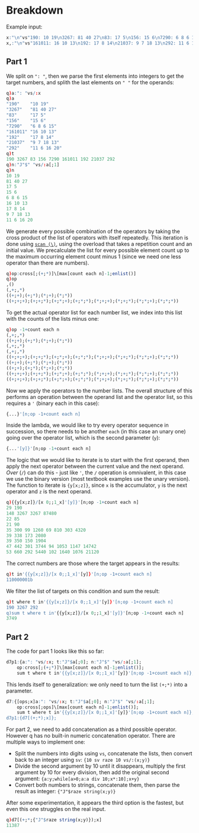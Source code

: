 # Breakdown

Example input:
```q
x:"\n"vs"190: 10 19\n3267: 81 40 27\n83: 17 5\n156: 15 6\n7290: 6 8 6 15";
x,:"\n"vs"161011: 16 10 13\n192: 17 8 14\n21037: 9 7 18 13\n292: 11 6 16 20";
```

## Part 1
We split on `": "`, then we parse the first elements into integers to get the target numbers, and
splith the last elements on `" "` for the operands:
```q
q)a:": "vs/:x
q)a
"190"    "10 19"
"3267"   "81 40 27"
"83"     "17 5"
"156"    "15 6"
"7290"   "6 8 6 15"
"161011" "16 10 13"
"192"    "17 8 14"
"21037"  "9 7 18 13"
"292"    "11 6 16 20"
q)t
190 3267 83 156 7290 161011 192 21037 292
q)n:"J"$" "vs/:a[;1]
q)n
10 19
81 40 27
17 5
15 6
6 8 6 15
16 10 13
17 8 14
9 7 18 13
11 6 16 20
```
We generate every possible combination of the operators by taking the cross product of the list of
operators with itself repeatedly. This iteration is done using 
[`scan (\)`](https://code.kx.com/q/ref/accumulators/), using the overload that takes a repetition
count and an initial value. We precalculate the list for every possible element count up to the
maximum occurring element count minus 1 (since we need one less operator than there are numbers).
```q
q)op:cross[;(+;*)]\[max[count each n]-1;enlist()]
q)op
,()
(,+;,*)
((+;+);(+;*);(*;+);(*;*))
((+;+;+);(+;+;*);(+;*;+);(+;*;*);(*;+;+);(*;+;*);(*;*;+);(*;*;*))
```
To get the actual operator list for each number list, we index into this list with the counts of the
lists minus one:
```q
q)op -1+count each n
(,+;,*)
((+;+);(+;*);(*;+);(*;*))
(,+;,*)
(,+;,*)
((+;+;+);(+;+;*);(+;*;+);(+;*;*);(*;+;+);(*;+;*);(*;*;+);(*;*;*))
((+;+);(+;*);(*;+);(*;*))
((+;+);(+;*);(*;+);(*;*))
((+;+;+);(+;+;*);(+;*;+);(+;*;*);(*;+;+);(*;+;*);(*;*;+);(*;*;*))
((+;+;+);(+;+;*);(+;*;+);(+;*;*);(*;+;+);(*;+;*);(*;*;+);(*;*;*))
```
Now we apply the operators to the number lists. The overall structure of this performs an operation
between the operand list and the operator list, so this requires a `'` (binary each in this case):
```q
{...}'[n;op -1+count each n]
```
Inside the lambda, we would like to try every operator sequence in succession, so there needs to be
another `each` (in this case an unary one) going over the operator list, which is the second
parameter (`y`):
```q
{...'[y]}'[n;op -1+count each n]
```
The logic that we would like to iterate is to start with the first operand, then apply the next
operator between the current value and the next operand. _Over_ (`/`) can do this - just like `'`,
the `/` operation is omnivalent, in this case we use the binary version (most textbook examples use
the unary version). The function to iterate is `{y[x;z]}`, since `x` is the accumulator, `y` is the
next operator and `z` is the next operand.
```q
q){{y[x;z]}/[x 0;;1_x]'[y]}'[n;op -1+count each n]
29 190
148 3267 3267 87480
22 85
21 90
35 300 99 1260 69 810 303 4320
39 338 173 2080
39 350 150 1904
47 442 301 3744 94 1053 1147 14742
53 660 292 5440 102 1640 1076 21120
```
The correct numbers are those where the target appears in the results:
```q
q)t in'{{y[x;z]}/[x 0;;1_x]'[y]}'[n;op -1+count each n]
110000001b
```
We filter the list of targets on this condition and sum the result:
```q
q)t where t in'{{y[x;z]}/[x 0;;1_x]'[y]}'[n;op -1+count each n]
190 3267 292
q)sum t where t in'{{y[x;z]}/[x 0;;1_x]'[y]}'[n;op -1+count each n]
3749
```

## Part 2
The code for part 1 looks like this so far:
```q
d7p1:{a:": "vs/:x; t:"J"$a[;0]; n:"J"$" "vs/:a[;1];
    op:cross[;(+;*)]\[max[count each n]-1;enlist()];
    sum t where t in'{{y[x;z]}/[x 0;;1_x]'[y]}'[n;op -1+count each n]};
```
This lends itself to generalization: we only need to turn the list `(+;*)` into a parameter.
```q
d7:{[ops;x]a:": "vs/:x; t:"J"$a[;0]; n:"J"$" "vs/:a[;1];
    op:cross[;ops]\[max[count each n]-1;enlist()];
    sum t where t in'{{y[x;z]}/[x 0;;1_x]'[y]}'[n;op -1+count each n]};
d7p1:{d7[(+;*);x]};
```
For part 2, we need to add concatenation as a third possible operator. However q has no built-in
numeric concatenation operator. There are multiple ways to implement one:
* Split the numbers into digits using `vs`, concatenate the lists, then convert back to an integer
using `sv`: `{10 sv raze 10 vs/:(x;y)}`
* Divide the second argument by 10 until it disappears, multiply the first argument by 10 for every
division, then add the original second argument: `{a:y;while[a>0;a:a div 10;x*:10];x+y}`
* Convert both numbers to strings, concatenate them, then parse the result as integer:
`{"J"$raze string(x;y)}`

After some experimentation, it appears the third option is the fastest, but even this one struggles
on the real input.
```q
q)d7[(+;*;{"J"$raze string(x;y)});x]
11387
```
